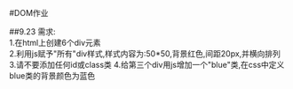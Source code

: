#DOM作业

##9.23
需求:  
1.在html上创建6个div元素  
2.利用js赋予"所有"div样式,样式内容为:50*50,背景红色,间距20px,并横向排列  
3.请不要添加任何id或class类
4.给第三个div用js增加一个"blue"类,在css中定义blue类的背景颜色为蓝色
